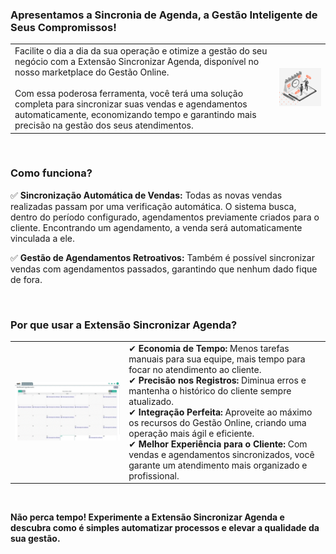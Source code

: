 ### Apresentamos a Sincronia de Agenda, a Gestão Inteligente de Seus Compromissos!

<!-- | | |
|-|-|
|Facilite o dia a dia da sua operação e otimize a gestão do seu negócio com a Extensão Sincronizar Agenda, disponível no nosso marketplace do Gestão Online.<br><br> Com essa poderosa ferramenta, você terá uma solução completa para sincronizar suas vendas e agendamentos automaticamente, economizando tempo e garantindo mais precisão na gestão dos seus atendimentos. |<iframe src="https://drive.google.com/file/d/1UMWPYU5JYk9ruOYmVzFvliNnjnAva_P5/preview" width="480" height="270" allow="autoplay"></iframe>| -->


<!-- VERSÃO ANTIGA PARA BACKUP -->
| | |
|-|-|
|Facilite o dia a dia da sua operação e otimize a gestão do seu negócio com a Extensão Sincronizar Agenda, disponível no nosso marketplace do Gestão Online.<br><br> Com essa poderosa ferramenta, você terá uma solução completa para sincronizar suas vendas e agendamentos automaticamente, economizando tempo e garantindo mais precisão na gestão dos seus atendimentos. |![](https://github.com/Gestao-Online/public-docs/blob/f4bcd564b0f2416f5fc36fb3afd82a1142df35a6/erp-v2/marketplace/extensions/br.com.gestao-online.agenda-sync/assets/extensao_agenda_sync_02.png?raw=true) |

<br>

### Como funciona?

✅ **Sincronização Automática de Vendas:** Todas as novas vendas realizadas passam por uma verificação automática. O sistema busca, dentro do período configurado, agendamentos previamente criados para o cliente. Encontrando um agendamento, a venda será automaticamente vinculada a ele.

✅ **Gestão de Agendamentos Retroativos:** Também é possível sincronizar vendas com agendamentos passados, garantindo que nenhum dado fique de fora.

<br>

### Por que usar a Extensão Sincronizar Agenda?

| | |
|-|-|
|![](https://github.com/Gestao-Online/public-docs/blob/10419ac567616e0e8fb923f949077959bbf9aafd/erp-v2/marketplace/extensions/br.com.gestao-online.agenda-sync/assets/extensao_agenda_sync_01.gif?raw=true) |✔ **Economia de Tempo:** Menos tarefas manuais para sua equipe, mais tempo para focar no atendimento ao cliente.<br>✔ **Precisão nos Registros:** Diminua erros e mantenha o histórico do cliente sempre atualizado.<br>✔ **Integração Perfeita:** Aproveite ao máximo os recursos do Gestão Online, criando uma operação mais ágil e eficiente.<br>✔ **Melhor Experiência para o Cliente:** Com vendas e agendamentos sincronizados, você garante um atendimento mais organizado e profissional. |

<br>

**Não perca tempo! Experimente a Extensão Sincronizar Agenda e descubra como é simples automatizar processos e elevar a qualidade da sua gestão.**